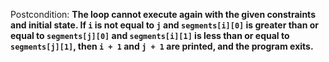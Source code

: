 Postcondition: **The loop cannot execute again with the given constraints and initial state. If `i` is not equal to `j` and `segments[i][0]` is greater than or equal to `segments[j][0]` and `segments[i][1]` is less than or equal to `segments[j][1]`, then `i + 1` and `j + 1` are printed, and the program exits.**